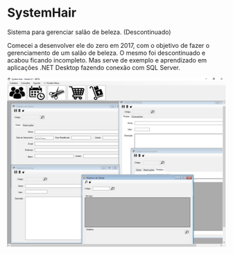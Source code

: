 # SystemHair
Sistema para gerenciar salão de beleza. (Descontinuado)


Comecei a desenvolver ele do zero em 2017, com o objetivo de fazer o gerenciamento de um salão de beleza. O mesmo foi descontinuado e acabou ficando incompleto.
Mas serve de exemplo e aprendizado em aplicações .NET Desktop fazendo conexão com SQL Server.


![SystemHair](https://github.com/GiovaniDaSilva/SystemHair/blob/main/SystemHair/Imagem.PNG)

